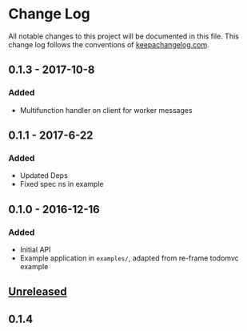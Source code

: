 # Change Log
All notable changes to this project will be documented in this file. This change log follows the conventions of [keepachangelog.com](http://keepachangelog.com/).

## 0.1.3 - 2017-10-8
### Added
- Multifunction handler on client for worker messages

## 0.1.1 - 2017-6-22
### Added
- Updated Deps
- Fixed spec ns in example

## 0.1.0 - 2016-12-16
### Added
- Initial API
- Example application in `examples/`, adapted from re-frame todomvc example


## [Unreleased]

## 0.1.4


[Unreleased]: https://github.com/yetanalytics/re-thread/compare/0.1.1...HEAD
[0.1.1]: https://github.com/yetanalytics/re-thread/compare/0.1.0...0.1.1

